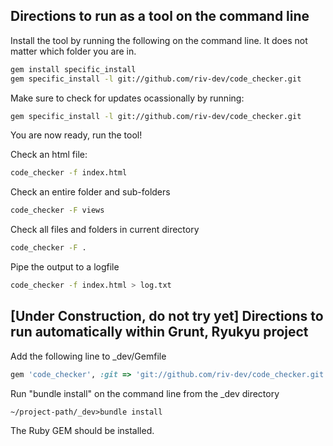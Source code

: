 ## Directions to run as a tool on the command line
Install the tool by running the following on the command line.  It does not matter which folder you are in.
```bash
gem install specific_install
gem specific_install -l git://github.com/riv-dev/code_checker.git
```

Make sure to check for updates ocassionally by running:
```bash
gem specific_install -l git://github.com/riv-dev/code_checker.git
```

You are now ready, run the tool!

Check an html file:
```bash
code_checker -f index.html
```

Check an entire folder and sub-folders
```bash
code_checker -F views
```

Check all files and folders in current directory
```bash
code_checker -F .
```

Pipe the output to a logfile
```bash
code_checker -f index.html > log.txt
```

## [Under Construction, do not try yet] Directions to run automatically within Grunt, Ryukyu project
Add the following line to _dev/Gemfile
```ruby
gem 'code_checker', :git => 'git://github.com/riv-dev/code_checker.git'
```

Run "bundle install" on the command line from the _dev directory
```
~/project-path/_dev>bundle install
```

The Ruby GEM should be installed.
